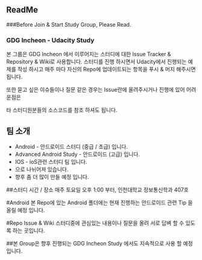## ReadMe
###Before Join & Start Study Group, Please Read.

### GDG Incheon - Udacity Study
 본 그룹은 GDG Incheon 에서 이루어지는 스터디에 대한 Issue Tracker & Repository & Wiki로 사용합니다.
 스터디를 진행 하시면서 Udacity에서 진행되는 예제를 작성 하시고 매주 마다 자신의 Repo에 업데이트되는 항목을 푸시 & 머지  해주시면 됩니다.

 또한 묻고 싶은 이슈들이나 질문 같은 경우는 Issue란에 올려주시거나 진행에 있어 어려운점은

 타 스터디원분들의 소스코드를 참조 하셔도 됩니다. 

## 팀 소개
* Android - 안드로이드 스터디 (중급 / 초급) 입니다.
* Advanced Android Study - 안드로이드 (고급) 입니다.
* IOS - ioS관련 스터디 팀 입니다.
* 으로 나뉘어져 있습니다.
* 향후 좀 더 많이 만들 예정 입니다.

##스터디 시간 / 장소
매주 토요일 오후 1:00 부터, 인천대학교 정보통신학과 407호

#Android
본 Repo에 있는 Android 폴더에는 현재 진행하는 안드로이드 관련 Tip 을 올릴 예정 입니다.

#Repo Issue & Wiki
스터디중에 관심있는 내용이나 질문을 올려 서로 답벼 할 수 있도록 하는 곳입니다.

##본 Group은 향후 진행되는 GDG Incheon Study 에서도 지속적으로 사용 할 예정 입니다.

